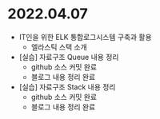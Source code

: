 # 2022.04.07

- IT인을 위한 ELK 통합로그시스템 구축과 활용
	- 엘라스틱 스택 소개
- [실습] 자료구조 Queue 내용 정리
	- github 소스 커밋 완료
	- 블로그 내용 정리 완료
- [실습] 자료구조 Stack 내용 정리
	- github 소스 커밋 완료
	- 블로그 내용 정리 완료
